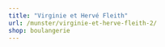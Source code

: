 ```yaml
---
title: "Virginie et Hervé Fleith"
url: /munster/virginie-et-herve-fleith-2/
shop: boulangerie
---
```

